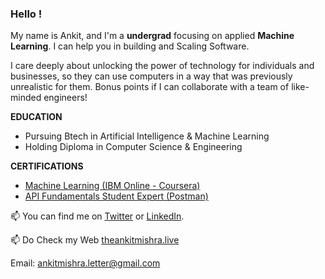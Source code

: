 ### Hello !

My name is Ankit, and I'm a **undergrad** focusing on applied **Machine Learning**. I can help you in building and Scaling Software.

I care deeply about unlocking the power of technology for individuals and businesses, so they can use computers in a way that was previously unrealistic for them. Bonus points if I can collaborate with a team of like-minded engineers!


**EDUCATION**

* Pursuing Btech in Artificial Intelligence & Machine Learning 
* Holding Diploma in Computer Science & Engineering
  
**CERTIFICATIONS**

* [Machine Learning (IBM Online - Coursera)]()
* [API Fundamentals Student Expert (Postman)]()



📫  You can find me on [Twitter](https://twitter.com/ankitmishralive/) or [LinkedIn](https://www.linkedin.com/in/ankitmishralive/).

📫 Do Check my Web [theankitmishra.live](https://www.theankitmishra.live/)

Email: [ankitmishra.letter@gmail.com](ankitmishra.letter@gmail.com)

